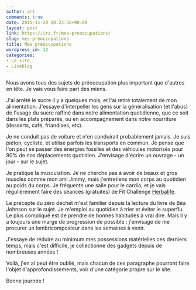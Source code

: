```yaml
---
author: art
comments: true
date: 2015-11-20 10:23:56+00:00
layout: post
link: https://irz.fr/mes-preoccupations/
slug: mes-preoccupations
title: Mes préoccupations
wordpress_id: 12
categories:
- Le site
- Liveblog
---
```


Nous avons tous des sujets de préoccupation plus important que d'autres en tête. Je vais vous faire part des miens.

J'ai arrêté le sucre il y a quelques mois, et l'ai retiré totalement de mon alimentation. J'essaye d'interpeller les gens sur la généralisation (et l'abus) de l'usage du sucre raffiné dans notre alimentation quotidienne, que ce soit dans les plats préparés, ou en accompagnement dans notre nourriture (desserts, café, friandises, etc).

Je ne conduit pas de voiture et n'en conduirait probablement jamais. Je suis piéton, cycliste, et utilise parfois les transports en commun. Je pense que l'on peut se passer des énergies fossiles et des véhicules motorisés pour 90% de nos déplacements quotidien. J'envisage d'écrire un ouvrage - un jour - sur le sujet.

Je pratique la musculation. Je ne cherche pas à avoir de beaux et gros muscles comme mon ami Jimmy, mais j'entretiens mon corps au quotidien au poids du corps. Je fréquente une salle pour le cardio, et je vais régulièrement faire des séances (gratuites) de Fit Challenge [Herbalife](http://irz.fr/justfab-herbalife-ces-arnaques-sur-internet-et-dans-la-vie/).

Le précepte du zéro déchet m'est familier depuis la lecture du livre de Béa Johnson sur le sujet. Je m'emploi au quotidien à trier et éviter le superflu. Le plus compliqué est de prendre de bonnes habitudes à vrai dire. Mais il y a toujours une marge de progression de possible : j'envisage de me procurer un lombricomposteur dans les semaines à venir.

J'essaye de réduire au minimum mes possessions matérielles ces derniers temps, mais c'est difficile, je collectionne des gadgets depuis de nombreuses années !

Voilà, j'en ai peut être oublié, mais chacun de ces paragraphe pourront faire l'objet d'approfondissements, voir d'une catégorie propre sur le site.

Bonne journée !



